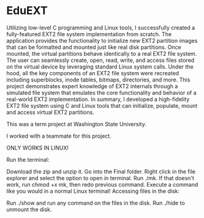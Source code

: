 # EduEXT
Utilizing low-level C programming and Linux tools, I successfully created a fully-featured EXT2 file system implementation from scratch. The application provides the functionality to initialize new EXT2 partition images that can be formatted and mounted just like real disk partitions. Once mounted, the virtual partitions behave identically to a real EXT2 file system. The user can seamlessly create, open, read, write, and access files stored on the virtual device by leveraging standard Linux system calls. Under the hood, all the key components of an EXT2 file system were recreated including superblocks, inode tables, bitmaps, directories, and more. This project demonstrates expert knowledge of EXT2 internals through a simulated file system that emulates the core functionality and behavior of a real-world EXT2 implementation. In summary, I developed a high-fidelity EXT2 file system using C and Linux tools that can initialize, populate, mount and access virtual EXT2 partitions.


This was a term project at Washington State University.

I worked with a teammate for this project.


ONLY WORKS IN LINUX!

Run the terminal:

Download the zip and unzip it.
Go into the Final folder.
Right click in the file explorer and select the option to open in terminal.
Run ./mk.
If that doesn't work, run chmod +x mk, then redo previous command.
Execute a command like you would in a normal Linux terminal!
Accessing files in the disk:

Run ./show and run any command on the files in the disk.
Run ./hide to unmount the disk.
